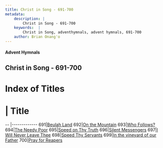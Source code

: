 ```yaml
---
title: Christ in Song - 691-700
metadata:
    description: |
        Christ in Song - 691-700
    keywords:  |
        Christ in Song, adventhymnals, advent hymnals, 691-700
    author: Brian Onang'o
---
```


#### Advent Hymnals
## Christ in Song - 691-700

# Index of Titles
# | Title                        
-- |-------------
691|[Beulah Land](/christ-in-song/601-700/691-700/Beulah-Land)
692|[On the Mountain](/christ-in-song/601-700/691-700/On-the-Mountain)
693|[Who Follows?](/christ-in-song/601-700/691-700/Who-Follows)
694|[The Needy Poor](/christ-in-song/601-700/691-700/The-Needy-Poor)
695|[Speed on Thy Truth](/christ-in-song/601-700/691-700/Speed-on-Thy-Truth)
696|[Silent Messengers](/christ-in-song/601-700/691-700/Silent-Messengers)
697|[I Will Never Leave Thee](/christ-in-song/601-700/691-700/I-Will-Never-Leave-Thee)
698|[Speed Thy Servants](/christ-in-song/601-700/691-700/Speed-Thy-Servants)
699|[In the vineyard of our Father](/christ-in-song/601-700/691-700/In-the-vineyard-of-our-Father)
700|[Pray for Reapers](/christ-in-song/601-700/691-700/Pray-for-Reapers)